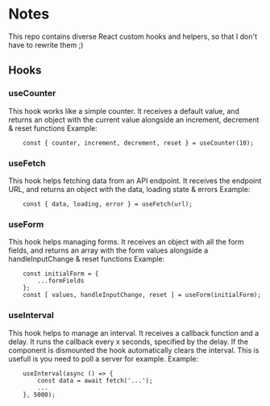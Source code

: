 # Notes

This repo contains diverse React custom hooks and helpers, so that I don't have to rewrite them ;)

## Hooks

### useCounter

This hook works like a simple counter. It receives a default value, and returns an object with the current value alongside an increment, decrement & reset functions
Example:
```
    const { counter, increment, decrement, reset } = useCounter(10);
```

### useFetch

This hook helps fetching data from an API endpoint. It receives the endpoint URL, and returns an object with the data, loading state & errors
Example:
```
    const { data, loading, error } = useFetch(url);
```

### useForm

This hook helps managing forms. It receives an object with all the form fields, and returns an array with the form values alongside a handleInputChange & reset functions
Example:
```
    const initialForm = {
        ...formFields
    };
    const [ values, handleInputChange, reset ] = useForm(initialForm);
```

### useInterval

This hook helps to manage an interval. It receives a callback function and a delay. It runs the callback every x seconds, specified by the delay. If the component is dismounted the hook automatically clears the interval. This is usefull is you need to poll a server for example.
Example:
```
    useInterval(async () => {
        const data = await fetch('...');
        ...
    }, 5000);
```